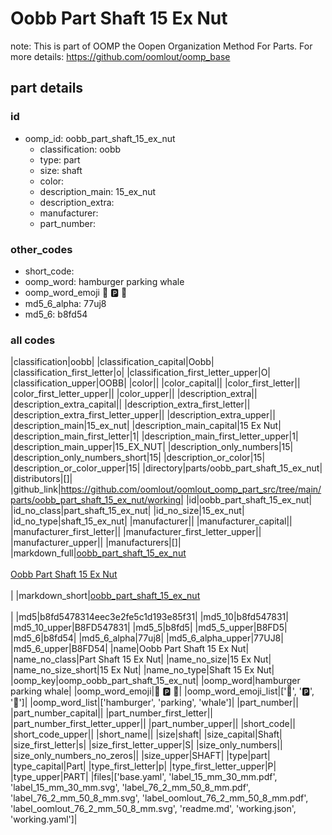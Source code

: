 # Oobb Part Shaft 15 Ex Nut  

note: This is part of OOMP the Oopen Organization Method For Parts. For more details: https://github.com/oomlout/oomp_base

##  part details





### id
* oomp_id: oobb_part_shaft_15_ex_nut
  * classification: oobb
  * type: part
  * size: shaft
  * color: 
  * description_main: 15_ex_nut
  * description_extra: 
  * manufacturer: 
  * part_number: 

### other_codes
* short_code: 
* oomp_word: hamburger parking whale
* oomp_word_emoji :hamburger: :parking: :whale:
* md5_6_alpha: 77uj8
* md5_6: b8fd54

### all codes 
|classification|oobb|
|classification_capital|Oobb|
|classification_first_letter|o|
|classification_first_letter_upper|O|
|classification_upper|OOBB|
|color||
|color_capital||
|color_first_letter||
|color_first_letter_upper||
|color_upper||
|description_extra||
|description_extra_capital||
|description_extra_first_letter||
|description_extra_first_letter_upper||
|description_extra_upper||
|description_main|15_ex_nut|
|description_main_capital|15 Ex Nut|
|description_main_first_letter|1|
|description_main_first_letter_upper|1|
|description_main_upper|15_EX_NUT|
|description_only_numbers|15|
|description_only_numbers_short|15|
|description_or_color|15|
|description_or_color_upper|15|
|directory|parts/oobb_part_shaft_15_ex_nut|
|distributors|[]|
|github_link|https://github.com/oomlout/oomlout_oomp_part_src/tree/main/parts/oobb_part_shaft_15_ex_nut/working|
|id|oobb_part_shaft_15_ex_nut|
|id_no_class|part_shaft_15_ex_nut|
|id_no_size|15_ex_nut|
|id_no_type|shaft_15_ex_nut|
|manufacturer||
|manufacturer_capital||
|manufacturer_first_letter||
|manufacturer_first_letter_upper||
|manufacturer_upper||
|manufacturers|[]|
|markdown_full|[oobb_part_shaft_15_ex_nut](https://github.com/oomlout/oomlout_oomp_part_src/tree/main/parts/oobb_part_shaft_15_ex_nut/working)<br>[](https://github.com/oomlout/oomlout_oomp_part_src/tree/main/parts/oobb_part_shaft_15_ex_nut/working)<br>[Oobb Part Shaft 15 Ex Nut](https://github.com/oomlout/oomlout_oomp_part_src/tree/main/parts/oobb_part_shaft_15_ex_nut/working)<br><br>|
|markdown_short|[oobb_part_shaft_15_ex_nut](https://github.com/oomlout/oomlout_oomp_part_src/tree/main/parts/oobb_part_shaft_15_ex_nut/working)<br><br>|
|md5|b8fd5478314eec3e2fe5c1d193e85f31|
|md5_10|b8fd547831|
|md5_10_upper|B8FD547831|
|md5_5|b8fd5|
|md5_5_upper|B8FD5|
|md5_6|b8fd54|
|md5_6_alpha|77uj8|
|md5_6_alpha_upper|77UJ8|
|md5_6_upper|B8FD54|
|name|Oobb Part Shaft 15 Ex Nut|
|name_no_class|Part Shaft 15 Ex Nut|
|name_no_size|15 Ex Nut|
|name_no_size_short|15 Ex Nut|
|name_no_type|Shaft 15 Ex Nut|
|oomp_key|oomp_oobb_part_shaft_15_ex_nut|
|oomp_word|hamburger parking whale|
|oomp_word_emoji|:hamburger: :parking: :whale:|
|oomp_word_emoji_list|[':hamburger:', ':parking:', ':whale:']|
|oomp_word_list|['hamburger', 'parking', 'whale']|
|part_number||
|part_number_capital||
|part_number_first_letter||
|part_number_first_letter_upper||
|part_number_upper||
|short_code||
|short_code_upper||
|short_name||
|size|shaft|
|size_capital|Shaft|
|size_first_letter|s|
|size_first_letter_upper|S|
|size_only_numbers||
|size_only_numbers_no_zeros||
|size_upper|SHAFT|
|type|part|
|type_capital|Part|
|type_first_letter|p|
|type_first_letter_upper|P|
|type_upper|PART|
|files|['base.yaml', 'label_15_mm_30_mm.pdf', 'label_15_mm_30_mm.svg', 'label_76_2_mm_50_8_mm.pdf', 'label_76_2_mm_50_8_mm.svg', 'label_oomlout_76_2_mm_50_8_mm.pdf', 'label_oomlout_76_2_mm_50_8_mm.svg', 'readme.md', 'working.json', 'working.yaml']|
